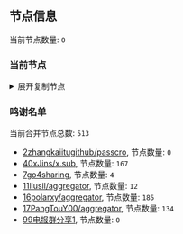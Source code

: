 
## 节点信息
当前节点数量: `0`
### 当前节点
<details>
  <summary>展开复制节点</summary>

    

</details>

### 鸣谢名单
当前合并节点总数: `513`
- [2zhangkaiitugithub/passcro](https://github.com/zhangkaiitugithub/passcro), 节点数量: `0`
- [40xJins/x.sub](https://github.com/0xJins/x.sub), 节点数量: `167`
- [7go4sharing](https://github.com/go4sharing), 节点数量: `4`
- [11liusil/aggregator](https://github.com/liusil/aggregator), 节点数量: `12`
- [16polarxy/aggregator](https://github.com/polarxy/aggregator), 节点数量: `185`
- [17PangTouY00/aggregator](https://github.com/PangTouY00/aggregator), 节点数量: `134`
- [99电报群分享1](https://github.com/cdddbc/getAirport), 节点数量: `0`


